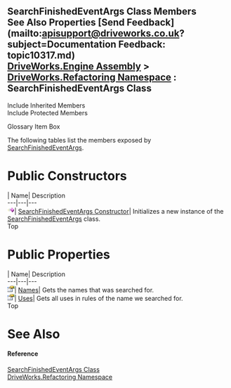 SearchFinishedEventArgs Class Members   
See Also Properties [Send Feedback](mailto:apisupport@driveworks.co.uk?subject=Documentation Feedback: topic10317.md)  
[DriveWorks.Engine Assembly](topic2156.md) > [DriveWorks.Refactoring Namespace](topic10266.md) : SearchFinishedEventArgs Class  
---  
  
Include Inherited Members    
Include Protected Members  


Glossary Item Box

The following tables list the members exposed by [SearchFinishedEventArgs](topic10317.md).

# Public Constructors

| Name| Description  
---|---|---  
![Public Constructor](dotnetimages/publicConstructor.gif)| [SearchFinishedEventArgs Constructor](topic10323.md)| Initializes a new instance of the [SearchFinishedEventArgs](topic10317.md) class.   
Top

# Public Properties

| Name| Description  
---|---|---  
![Public Property](dotnetimages/publicProperty.gif)| [Names](topic10324.md)| Gets the names that was searched for.   
![Public Property](dotnetimages/publicProperty.gif)| [Uses](topic10325.md)| Gets all uses in rules of the name we searched for.   
Top

# See Also

#### Reference

[SearchFinishedEventArgs Class](topic10317.md)   
[DriveWorks.Refactoring Namespace](topic10266.md)


